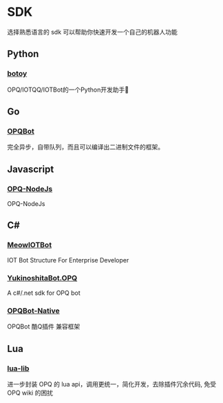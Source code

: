 
# SDK

选择熟悉语言的 sdk 可以帮助你快速开发一个自己的机器人功能

## Python

### [botoy](https://github.com/opq-osc/botoy)

OPQ/IOTQQ/IOTBot的一个Python开发助手🐌

## Go

### [OPQBot](https://github.com/opq-osc/OPQBot)

完全异步，自带队列，而且可以编译出二进制文件的框架。

## Javascript

### [OPQ-NodeJs](https://github.com/opq-osc/OPQ-NodeJs)

OPQ-NodeJs

## C#

### [MeowIOTBot](https://github.com/DavidSciMeow/MeowIOTBot)

IOT Bot Structure For Enterprise Developer

### [YukinoshitaBot.OPQ](https://github.com/opq-osc/YukinoshitaBot.OPQ)

A c#/.net sdk for OPQ bot

### [OPQBot-Native](https://github.com/opq-osc/OPQBot-Native)

OPQBot 酷Q插件 兼容框架

## Lua

### [lua-lib](https://github.com/opq-osc/lua-lib)

进一步封装 OPQ 的 lua api，调用更统一，简化开发，去除插件冗余代码, 免受 OPQ wiki 的困扰
